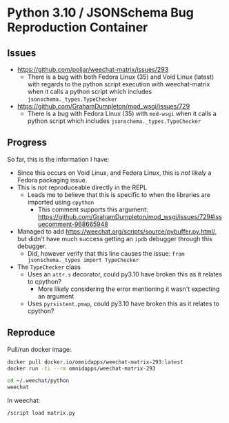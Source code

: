 # Python 3.10 / JSONSchema Bug Reproduction Container

## Issues

- https://github.com/poljar/weechat-matrix/issues/293
  - There is a bug with both Fedora Linux (35) and Void Linux (latest) with regards to the python script execution with weechat-matrix when it calls a python script which includes `jsonschema._types.TypeChecker` 
- https://github.com/GrahamDumpleton/mod_wsgi/issues/729
  - There is a bug with Fedora Linux (35) with `mod-wsgi` when it calls a python script which includes `jsonschema._types.TypeChecker`

## Progress

So far, this is the information I have:

- Since this occurs on Void Linux, and Fedora Linux, this is *not likely* a Fedora packaging issue.
- This is *not* reproduceable directly in the REPL
  - Leads me to believe that this is specific to when the libraries are imported using `cpython`
    - This comment supports this argument: https://github.com/GrahamDumpleton/mod_wsgi/issues/729#issuecomment-968665948
- Managed to add https://weechat.org/scripts/source/pybuffer.py.html/, but didn't have much success getting an `ipdb` debugger through this debugger.
  - Did, however verify that this line causes the issue: `from jsonschema._types import TypeChecker`
- The `TypeChecker` class
  - Uses an `attr.s` decorator, could py3.10 have broken this as it relates to cpython?
    - More likely considering the error mentioning it wasn't expecting an argument
  - Uses `pyrsistent.pmap`, could py3.10 have broken this as it relates to cpython?

## Reproduce

Pull/run docker image:

```bash
docker pull docker.io/omnidapps/weechat-matrix-293:latest
docker run -ti --rm omnidapps/weechat-matrix-293

cd ~/.weechat/python
weechat
```

In weechat:

```
/script load matrix.py
```
